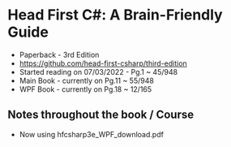 # Head First C#: A Brain-Friendly Guide

- Paperback - 3rd Edition
- https://github.com/head-first-csharp/third-edition
- Started reading on 07/03/2022 - Pg.1 ~ 45/948
- Main Book - currently on Pg.11 ~ 55/948
- WPF Book  - currently on Pg.18 ~ 12/165

## Notes throughout the book / Course

 - Now using hfcsharp3e_WPF_download.pdf
